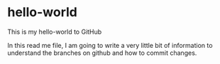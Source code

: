 # hello-world
This is my hello-world to GitHub


In this read me file, I am going to write a very little bit of information to understand the branches on github and how to commit changes.
